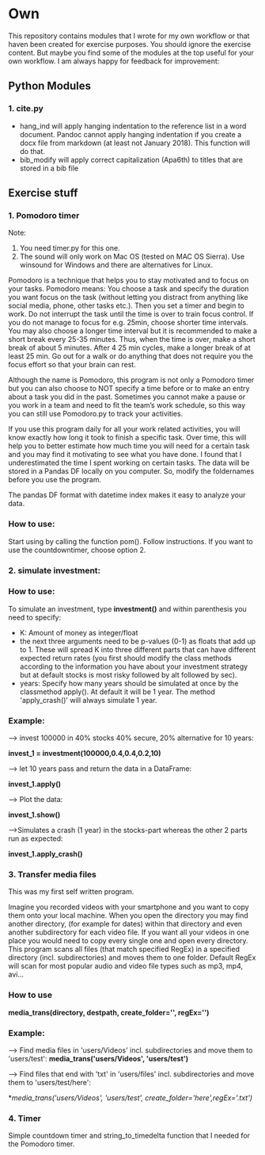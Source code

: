 # Own

This repository contains modules that I wrote for my own workflow or that haven been created for exercise purposes. You should ignore the exercise content. But maybe you find some of the modules at the top useful for your own workflow. I am always happy for feedback for improvement:

## Python Modules

### 1. cite.py  
- hang_ind will apply hanging indentation to the reference list in a word document. Pandoc cannot apply hanging indentation if you create a docx file from markdown (at least not January 2018). This function will do that. 
- bib_modify will apply correct capitalization (Apa6th) to titles that are stored in a bib file 






## Exercise stuff


### 1. Pomodoro timer 

Note:
1. You need timer.py for this one.
2. The sound will only work on Mac OS (tested on MAC OS Sierra). Use winsound for Windows and there are alternatives for Linux.

Pomodoro is a technique that helps you to stay motivated and to focus on your tasks. Pomodoro means: You choose a task and specify the duration you want focus on the task (without letting you distract from anything like social media, phone, other tasks etc.). Then you set a timer and begin to work. Do not interrupt the task until the time is over to train focus control. If you do not manage to focus for e.g. 25min, choose shorter time intervals. You may also choose a longer time interval but it is recommended to make a short break every 25-35 minutes. Thus, when the time is over, make a short break of about 5 minutes. After 4 25 min cycles, make a longer break of at least 25 min. Go out for a walk or do anything that does not require you the focus effort so that your brain can rest.

Although the name is Pomodoro, this program is not only a Pomodoro timer but you can also choose to NOT specify a time before or to make an entry about a task you did in the past. Sometimes you cannot make a pause or you work in a team and need to fit the team’s work schedule, so this way you can still use Pomodoro.py to track your activities.

If you use this program daily for all your work related activities, you will know exactly how long it took to finish a specific task. Over time, this will help you to better estimate how much time you will need for a certain task and you may find it motivating to see what you have done. I found that I underestimated the time I spent working on certain tasks. The data will be stored in a Pandas DF locally on you computer. So, modify the foldernames before you use the program.

The pandas DF format with datetime index makes it easy to analyze your data.

### How to use:
Start using by calling the function pom(). 
Follow instructions. 
If you want to use the countdowntimer, choose option 2. 


### 2. simulate investment:


### How to use:

To simulate an investment, type **investment()** and within parenthesis you need to specify:
 - K: Amount of money as integer/float
 - the next three arguments need to be p-values (0-1) as floats that add up to 1. These will spread K into three different parts that can have different expected return rates (you first should modify the class methods according to the information you have about your investment strategy but at default stocks is most risky followed by alt followed by sec).
 - years: Specify how many years should be simulated at once by the classmethod apply(). At default it will be 1 year. The method 'apply_crash()' will always simulate 1 year.


### Example:
 --> invest 100000 in 40% stocks 40% secure, 20% alternative for 10 years:

**invest_1 = investment(100000,0.4,0.4,0.2,10)** 

 --> let 10 years pass and return the data in a DataFrame:

**invest_1.apply()**		
 
 --> Plot the data:

**invest_1.show()** 
 
 -->Simulates a crash (1 year) in the stocks-part whereas the other 2 parts run as expected:

**invest_1.apply_crash()** 	





### 3. Transfer media files
This was my first self written program. 

Imagine you recorded videos with your smartphone and you want to copy them onto your local machine. When you open the directory you may find another directory, (for example for dates) within that directory and even another subdirectory for each video file. If you want all your videos in one place you would need to copy every single one and open every directory. This program scans all files (that match specified RegEx) in a specified directory (incl. subdirectories) and moves them to one folder. Default RegEx will scan for most popular audio and video file types such as mp3, mp4, avi...


### How to use

**media_trans(directory, destpath, create_folder='', regEx='')**

### Example:
 --> Find media files in 'users/Videos' incl. subdirectories and move them to 'users/test':
**media_trans('users/Videos', 'users/test')**

 --> Find files that end with 'txt' in 'users/files' incl. subdirectories and move them to 'users/test/here':

**media_trans('users/Videos', 'users/test', create_folder='here',regEx='.*txt')**

### 4. Timer
Simple countdown timer and string_to_timedelta function that I needed for the Pomodoro timer.








